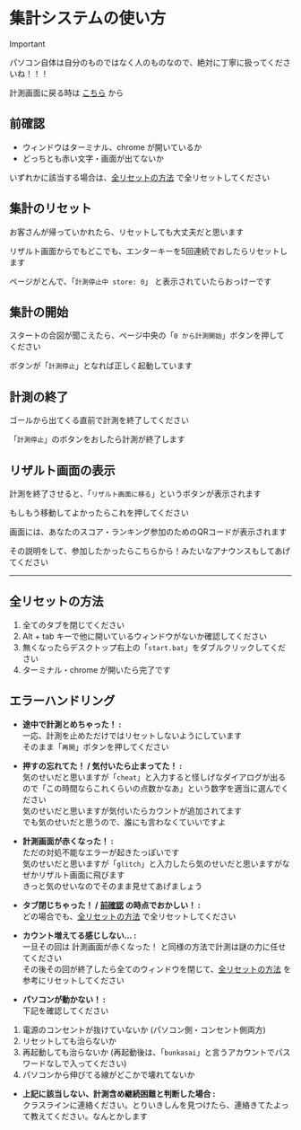 # 集計システムの使い方

> [!IMPORTANT]
> パソコン自体は自分のものではなく人のものなので、絶対に丁寧に扱ってくださいね！！！

計測画面に戻る時は [こちら](/) から

## 前確認

- ウィンドウはターミナル、chrome が開いているか
- どっちとも赤い文字・画面が出てないか

いずれかに該当する場合は、[全リセットの方法](#全リセットの方法) で全リセットしてください

## 集計のリセット

お客さんが帰っていかれたら、リセットしても大丈夫だと思います

リザルト画面からでもどこでも、エンターキーを5回連続でおしたらリセットします

ページがとんで、「`計測停止中 store: 0`」 と表示されていたらおっけーです

## 集計の開始

スタートの合図が聞こえたら、ページ中央の「`0 から計測開始`」ボタンを押してください

ボタンが「`計測停止`」となれば正しく起動しています

## 計測の終了

ゴールから出てくる直前で計測を終了してください

「`計測停止`」のボタンをおしたら計測が終了します

## リザルト画面の表示

計測を終了させると、「`リザルト画面に移る`」というボタンが表示されます

もしもう移動してよかったらこれを押してください

画面には、あなたのスコア・ランキング参加のためのQRコードが表示されます

その説明をして、参加したかったらこちらから！みたいなアナウンスもしてあげてください

---

## 全リセットの方法

1. 全てのタブを閉じてください
2. Alt + tab キーで他に開いているウィンドウがないか確認してください
3. 無くなったらデスクトップ右上の「`start.bat`」をダブルクリックしてください
4. ターミナル・chrome が開いたら完了です

## エラーハンドリング

- **途中で計測とめちゃった！ :** \
一応、計測を止めただけではリセットしないようにしています \
そのまま「`再開`」ボタンを押してください

- **押すの忘れてた！ / 気付いたら止まってた！ :** \
気のせいだと思いますが「`cheat`」と入力すると怪しげなダイアログが出るので「この時間ならこれくらいの点数かなあ」という数字を適当に選んでください \
気のせいだと思いますが気付いたらカウントが追加されてます \
でも気のせいだと思うので、誰にも言わなくていいですよ

- **計測画面が赤くなった！ :** \
ただの対処不能なエラーが起きたっぽいです \
気のせいだと思いますが「`glitch`」と入力したら気のせいだと思いますがなぜかリザルト画面に飛びます \
きっと気のせいなのでそのまま見せてあげましょう

- **タブ閉じちゃった！ / [前確認](#前確認) の時点でおかしい！ :** \
どの場合でも、[全リセットの方法](#全リセットの方法) で全リセットしてください

- **カウント増えてる感じしない… :** \
一旦その回は 計測画面が赤くなった！ と同様の方法で計測は謎の力に任せてください \
その後その回が終了したら全てのウィンドウを閉じて、[全リセットの方法](#全リセットの方法) を参考にリセットしてください

- **パソコンが動かない！ :** \
下記を確認してください

1. 電源のコンセントが抜けていないか (パソコン側・コンセント側両方)
2. リセットしても治らないか
3. 再起動しても治らないか (再起動後は、「`bunkasai`」と言うアカウントでパスワードなしで入ってください)
4. パソコンから伸びてる線がどこかで壊れてないか

- **上記に該当しない、計測含め継続困難と判断した場合 :** \
クラスラインに連絡ください。とりいきしんを見つけたら、連絡きてたよって教えてください。なんとかします
